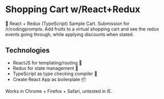 # Shopping Cart w/React+Redux

🛒  React + Redux (TypeScript) Sample Cart. Submission for /r/codingprompts. Add fruits
to a virtual shopping cart and see the redux events going through, while applying discounts when stated.

## Technologies

* ReactJS for templating/routing 📖
* Redux for state management 🏁
* TypeScript as type checking compiler 👮
* Create React App as boilerplate 📦

Works in Chrome + Firefox + Safari, untested in IE.



